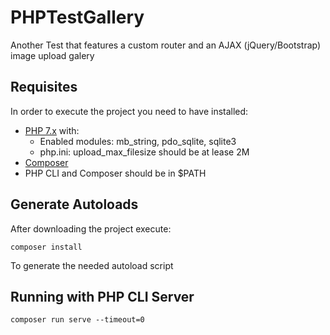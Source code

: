 # PHPTestGallery
Another Test that features a custom router and an AJAX (jQuery/Bootstrap) image upload galery

## Requisites
In order to execute the project you need to have installed:

- [PHP 7.x](http://php.net/downloads.php) with: 
  - Enabled modules: mb_string, pdo_sqlite, sqlite3
  - php.ini: upload_max_filesize should be at lease 2M 
- [Composer](https://getcomposer.org/download/)
- PHP CLI and Composer should be in $PATH 

## Generate Autoloads

After downloading the project execute:

```
composer install
```

To generate the needed autoload script

## Running with PHP CLI Server
```
composer run serve --timeout=0
```